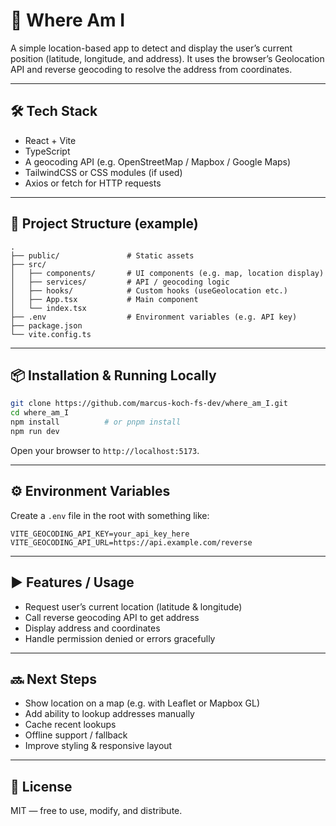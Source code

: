 # 📍 Where Am I

A simple location-based app to detect and display the user’s current position (latitude, longitude, and address).
It uses the browser’s Geolocation API and reverse geocoding to resolve the address from coordinates.

---

## 🛠 Tech Stack

* React + Vite
* TypeScript
* A geocoding API (e.g. OpenStreetMap / Mapbox / Google Maps)
* TailwindCSS or CSS modules (if used)
* Axios or fetch for HTTP requests

---

## 📂 Project Structure (example)

```text
.
├── public/               # Static assets
├── src/
│   ├── components/       # UI components (e.g. map, location display)
│   ├── services/         # API / geocoding logic
│   ├── hooks/            # Custom hooks (useGeolocation etc.)
│   ├── App.tsx           # Main component
│   └── index.tsx
├── .env                  # Environment variables (e.g. API key)
├── package.json
└── vite.config.ts
```

---

## 📦 Installation & Running Locally

```bash
git clone https://github.com/marcus-koch-fs-dev/where_am_I.git
cd where_am_I
npm install          # or pnpm install
npm run dev
```

Open your browser to `http://localhost:5173`.

---

## ⚙️ Environment Variables

Create a `.env` file in the root with something like:

```env
VITE_GEOCODING_API_KEY=your_api_key_here
VITE_GEOCODING_API_URL=https://api.example.com/reverse
```

---

## ▶️ Features / Usage

* Request user’s current location (latitude & longitude)
* Call reverse geocoding API to get address
* Display address and coordinates
* Handle permission denied or errors gracefully

---

## 🔜 Next Steps

* Show location on a map (e.g. with Leaflet or Mapbox GL)
* Add ability to lookup addresses manually
* Cache recent lookups
* Offline support / fallback
* Improve styling & responsive layout

---

## 📄 License

MIT — free to use, modify, and distribute.
